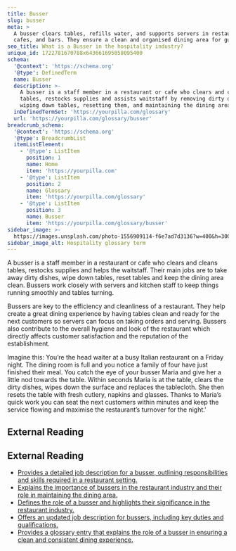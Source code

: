 ```yaml
---
title: Busser
slug: busser
meta: >
  A busser clears tables, refills water, and supports servers in restaurants,
  cafes, and bars. They ensure a clean and organised dining area for guests.
seo_title: What is a Busser in the hospitality industry?
unique_id: 1722781670788x643661695058095400
schema:
  '@context': 'https://schema.org'
  '@type': DefinedTerm
  name: Busser
  description: >-
    A busser is a staff member in a restaurant or cafe who clears and cleans
    tables, restocks supplies and assists waitstaff by removing dirty dishes,
    wiping down tables, resetting them, and maintaining the dining area.
  inDefinedTermSet: 'https://yourpilla.com/glossary'
  url: 'https://yourpilla.com/glossary/busser'
breadcrumb_schema:
  '@context': 'https://schema.org'
  '@type': BreadcrumbList
  itemListElement:
    - '@type': ListItem
      position: 1
      name: Home
      item: 'https://yourpilla.com'
    - '@type': ListItem
      position: 2
      name: Glossary
      item: 'https://yourpilla.com/glossary'
    - '@type': ListItem
      position: 3
      name: Busser
      item: 'https://yourpilla.com/glossary/busser'
sidebar_image: >-
  https://images.unsplash.com/photo-1556909114-f6e7ad7d3136?w=400&h=300&fit=crop&auto=format
sidebar_image_alt: Hospitality glossary term
---
```


A busser is a staff member in a restaurant or cafe who clears and cleans tables, restocks supplies and helps the waitstaff. Their main jobs are to take away dirty dishes, wipe down tables, reset tables and keep the dining area clean. Bussers work closely with servers and kitchen staff to keep things running smoothly and tables turning.

Bussers are key to the efficiency and cleanliness of a restaurant. They help create a great dining experience by having tables clean and ready for the next customers so servers can focus on taking orders and serving. Bussers also contribute to the overall hygiene and look of the restaurant which directly affects customer satisfaction and the reputation of the establishment.

Imagine this: You’re the head waiter at a busy Italian restaurant on a Friday night. The dining room is full and you notice a family of four have just finished their meal. You catch the eye of your busser Maria and give her a little nod towards the table. Within seconds Maria is at the table, clears the dirty dishes, wipes down the surface and replaces the tablecloth. She then resets the table with fresh cutlery, napkins and glasses. Thanks to Maria’s quick work you can seat the next customers within minutes and keep the service flowing and maximise the restaurant’s turnover for the night.'

## External Reading



## External Reading

*   [Provides a detailed job description for a busser, outlining responsibilities and skills required in a restaurant setting.](https://resources.workable.com/busser-job-description)
*   [Explains the importance of bussers in the restaurant industry and their role in maintaining the dining area.](https://www.menutiger.com/blog/what-is-a-busser)
*   [Defines the role of a busser and highlights their significance in the restaurant industry.](https://www.tryotter.com/resource/wiki/what-is-a-busser)
*   [Offers an updated job description for bussers, including key duties and qualifications.](https://www.indeed.com/hire/job-description/busser)
*   [Provides a glossary entry that explains the role of a busser in ensuring a clean and consistent dining experience.](https://pos.toasttab.com/blog/glossary/what-is-a-busser?srsltid=AfmBOoq58dPe23CyKvsZtiet3ObKN5ygpPDuAYKvqlNYn9ahRzZF05IP)
